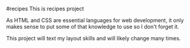 #recipes
This is recipes project

As HTML and CSS are essential languages for web development, it only makes sense to put some of that knowledge to use so I don't forget it. 

This project will text my layout skills and will likely change many times.